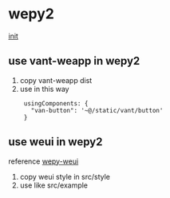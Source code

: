 # wepy2
[init](https://wepyjs.github.io/wepy-docs/2.x/#/base/getstart) 

## use vant-weapp in wepy2
1. copy vant-weapp dist
2. use in this way
   ```
    usingComponents: {
      "van-button": '~@/static/vant/button'
    }
   ```

## use weui in wepy2
reference [wepy-weui](https://github.com/wepyjs/wepy-weui-demo)
1. copy weui style in src/style
2. use like src/example
